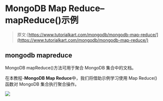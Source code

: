 # MongoDB Map Reduce–mapReduce()示例

> 原文:[https://www.tutorialkart.com/mongodb/mongodb-map-reduce/](https://www.tutorialkart.com/mongodb/mongodb-map-reduce/)

## mongodb mapreduce

MongoDB mapReduce()方法可用于聚合 MongoDB 集合中的文档。

在本教程-**MongoDB Map Reduce**中，我们将借助示例学习使用 Map Reduce()函数对 MongoDB 集合执行聚合操作。

[![](../Images/925da31b32d6bc3827932f6c8afb11bb.png)](https://www.tutorialkart.com/)